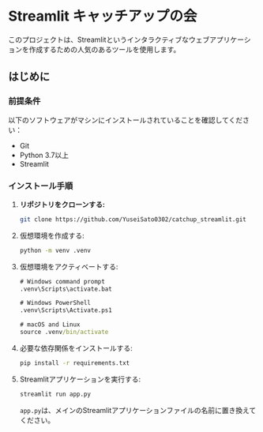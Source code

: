 # Streamlit キャッチアップの会

このプロジェクトは、Streamlitというインタラクティブなウェブアプリケーションを作成するための人気のあるツールを使用します。

## はじめに

### 前提条件

以下のソフトウェアがマシンにインストールされていることを確認してください：

- Git
- Python 3.7以上
- Streamlit

### インストール手順

1. **リポジトリをクローンする:**

    ```bash
    git clone https://github.com/YuseiSato0302/catchup_streamlit.git
    ```

2. 仮想環境を作成する:

    ```cmd
    python -m venv .venv
    ```

3. 仮想環境をアクティベートする:

    ```cmd
    # Windows command prompt
    .venv\Scripts\activate.bat
    
    # Windows PowerShell
    .venv\Scripts\Activate.ps1
    
    # macOS and Linux
    source .venv/bin/activate
    ```

4. 必要な依存関係をインストールする:

    ```bash
    pip install -r requirements.txt
    ```

5. Streamlitアプリケーションを実行する:

    ```bash
    streamlit run app.py
    ```

    `app.py`は、メインのStreamlitアプリケーションファイルの名前に置き換えてください。
